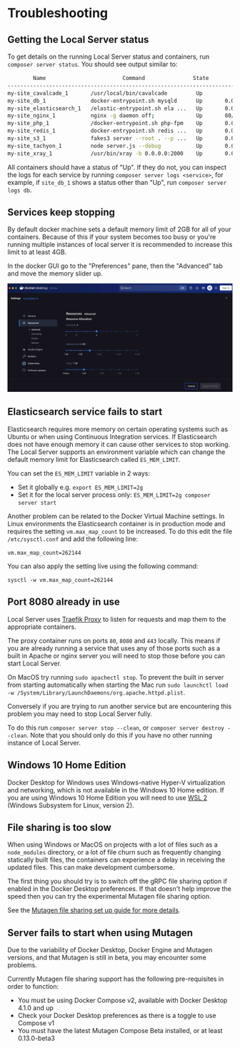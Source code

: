 # Troubleshooting

## Getting the Local Server status

To get details on the running Local Server status and containers, run `composer server status`. You should see output similar to:

```sh
        Name                        Command               State                  Ports
-----------------------------------------------------------------------------------------------------
my-site_cavalcade_1       /usr/local/bin/cavalcade         Up
my-site_db_1              docker-entrypoint.sh mysqld      Up       0.0.0.0:32818->3306/tcp
my-site_elasticsearch_1   /elastic-entrypoint.sh ela ...   Up       0.0.0.0:32821->9200/tcp, 9300/tcp
my-site_nginx_1           nginx -g daemon off;             Up       80/tcp, 0.0.0.0:32823->8080/tcp
my-site_php_1             /docker-entrypoint.sh php-fpm    Up       0.0.0.0:32822->9000/tcp
my-site_redis_1           docker-entrypoint.sh redis ...   Up       0.0.0.0:32820->6379/tcp
my-site_s3_1              fakes3 server --root . --p ...   Up       0.0.0.0:32819->8000/tcp
my-site_tachyon_1         node server.js --debug           Up       0.0.0.0:8081->8080/tcp
my-site_xray_1            /usr/bin/xray -b 0.0.0.0:2000    Up       0.0.0.0:32817->2000/tcp, 2000/udp
```

All containers should have a status of "Up". If they do not, you can inspect the logs for each service by
running `composer server logs <service>`, for example, if `site_db_1` shows a status other than "Up", run `composer server logs db`.

## Services keep stopping

By default docker machine sets a default memory limit of 2GB for all of your containers. Because of this if your system becomes too
busy or you're running multiple instances of local server it is recommended to increase this limit to at least 4GB.

In the docker GUI go to the "Preferences" pane, then the "Advanced" tab and move the memory slider up.

![Docker Advanced Settings](./assets/docker-gui-advanced.png)

## Elasticsearch service fails to start

Elasticsearch requires more memory on certain operating systems such as Ubuntu or when using Continuous Integration services. If
Elasticsearch does not have enough memory it can cause other services to stop working. The Local Server supports an environment
variable which can change the default memory limit for Elasticsearch called `ES_MEM_LIMIT`.

You can set the `ES_MEM_LIMIT` variable in 2 ways:

- Set it globally e.g. `export ES_MEM_LIMIT=2g`
- Set it for the local server process only: `ES_MEM_LIMIT=2g composer server start`

Another problem can be related to the Docker Virtual Machine settings. In Linux environments the Elasticsearch container is in
production mode and requires the setting `vm.max_map_count` to be increased. To do this edit the file `/etc/sysctl.conf` and add the
following line:

```text
vm.max_map_count=262144
```

You can also apply the setting live using the following command:

```shell
sysctl -w vm.max_map_count=262144
```

## Port 8080 already in use

Local Server uses [Traefik Proxy](https://doc.traefik.io/traefik/) to listen for requests and map them to the appropriate
containers.

The proxy container runs on ports `80`, `8080` and `443` locally. This means if you are already running a service that uses any of
those ports such as a built in Apache or nginx server you will need to stop those before you can start Local Server.

On MacOS try running `sudo apachectl stop`. To prevent the built in server from starting automatically when starting the Mac
run `sudo launchctl load -w /System/Library/LaunchDaemons/org.apache.httpd.plist`.

Conversely if you are trying to run another service but are encountering this problem you may need to stop Local Server fully.

To do this run `composer server stop --clean`, or `composer server destroy --clean`. Note that you should only do this if you have
no other running instance of Local Server.

## Windows 10 Home Edition

Docker Desktop for Windows uses Windows-native Hyper-V virtualization and networking, which is not available in the Windows 10 Home
edition. If you are using Windows 10 Home Edition you will need to
use [WSL 2](https://learn.microsoft.com/en-us/windows/wsl/tutorials/wsl-containers) (Windows Subsystem for Linux, version 2).

## File sharing is too slow

When using Windows or MacOS on projects with a lot of files such as a `node_modules` directory, or a lot of file churn such as
frequently changing statically built files, the containers can experience a delay in receiving the updated files. This can make
development cumbersome.

The first thing you should try is to switch off the gRPC file sharing option if enabled in the Docker Desktop preferences. If that
doesn't help improve the speed then you can try the experimental Mutagen file sharing option.

See the [Mutagen file sharing set up guide for more details](./mutagen-file-sharing.md).

## Server fails to start when using Mutagen

Due to the variability of Docker Desktop, Docker Engine and Mutagen versions, and that Mutagen is still in beta, you may encounter
some problems.

Currently Mutagen file sharing support has the following pre-requisites in order to function:

- You must be using Docker Compose v2, available with Docker Desktop 4.1.0 and up
- Check your Docker Desktop preferences as there is a toggle to use Compose v1
- You must have the latest Mutagen Compose Beta installed, or at least 0.13.0-beta3
